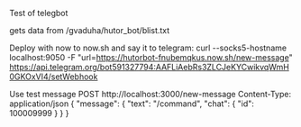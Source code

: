 Test of telegbot

gets data from /gvaduha/hutor_bot/blist.txt

Deploy with now to now.sh and say it to telegram:
curl --socks5-hostname localhost:9050 -F "url=https://hutorbot-fnubemqkus.now.sh/new-message" https://api.telegram.org/bot591327794:AAFLiAebRs3ZLCJeKYCwikvqWmH0GKOxVI4/setWebhook

Use test message
POST http://localhost:3000/new-message
Content-Type: application/json
{
	"message": {
		"text": "/command",
		"chat": {
			"id": 100009999
		}
	}
}
